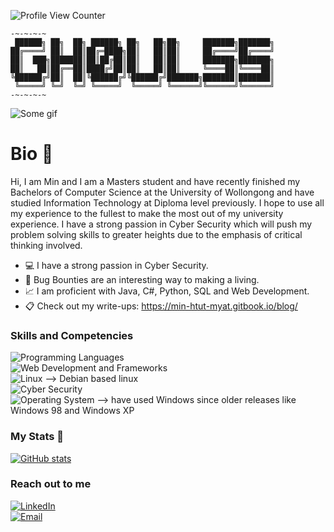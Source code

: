 ![Profile View Counter](https://komarev.com/ghpvc/?username=Gh0ULSS)

```
-~-~-~-~
 ██████╗ ██╗  ██╗ ██████╗ ██╗   ██╗██╗     ███████╗███████╗
██╔════╝ ██║  ██║██╔═████╗██║   ██║██║     ██╔════╝██╔════╝
██║  ███╗███████║██║██╔██║██║   ██║██║     ███████╗███████╗
██║   ██║██╔══██║████╔╝██║██║   ██║██║     ╚════██║╚════██║
╚██████╔╝██║  ██║╚██████╔╝╚██████╔╝███████╗███████║███████║
 ╚═════╝ ╚═╝  ╚═╝ ╚═════╝  ╚═════╝ ╚══════╝╚══════╝╚══════╝
-~-~-~-~
```

![Some gif]([https://i.gifer.com/9DUS.gif](https://www.reddit.com/r/gifs/comments/14km8o/100_accurate_depiction_of_a_hackers_desktop/?utm_source=share&utm_medium=web3x&utm_name=web3xcss&utm_term=1&utm_content=share_button))

# Bio 👋 

Hi, I am Min and I am a Masters student and have recently finished my Bachelors of Computer Science at the University of Wollongong and have studied Information Technology at Diploma level previously. I hope to use all my experience to the fullest to make the most out of my university experience. I have a strong passion in Cyber Security which will push my problem solving skills to greater heights due to the emphasis of critical thinking involved.

- :computer: I have a strong passion in Cyber Security.
- 👀 Bug Bounties are an interesting way to making a living. 
- :chart_with_upwards_trend: I am proficient with Java, C#, Python, SQL and Web Development.
- 📋 Check out my write-ups: https://min-htut-myat.gitbook.io/blog/

### Skills and Competencies

![Programming Languages](https://img.shields.io/badge/Programming%20Languages-Java%20|%20C++%20|%20C%23%20|%20Kotlin%20|%20Python-blue) <br>
![Web Development and Frameworks](https://img.shields.io/badge/Web%20Development%20and%20Frameworks-HTML%20|%20CSS%20|%20JavaScript%20|%20ASP.NET%20|%20React-blue) <br>
![Linux](https://img.shields.io/badge/Linux-Kali%20Linux%20|%20Ubuntu-blue) --> Debian based linux <br>
![Cyber Security](https://img.shields.io/badge/Cyber%20Security%20-Bash%20Scripting%20|%20Blue%20Teaming%20Tools%20|%20Red%20Teaming%20Tools%20|%20Python-blue) <br>
![Operating System](https://img.shields.io/badge/Operating%20System-Windows-blue) --> have used Windows since older releases like Windows 98 and Windows XP

### My Stats 📐 

[![GitHub stats](https://github-readme-stats.vercel.app/api/top-langs?username=Gh0ULSS&show_icons=true&theme=dark)](https://github.com/Gh0ULSS/github-readme-stats)

### Reach out to me
[![LinkedIn](https://img.shields.io/badge/LinkedIn-Connect-blue?logo=linkedin)](https://www.linkedin.com/in/min-htut-myat-bb22aa15b/) <br>
[![Email](https://img.shields.io/badge/Email-Contact-red?logo=gmail)](mailto:min.hm95@gmail.com)


